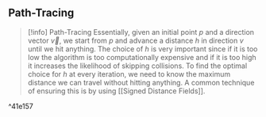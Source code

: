 ## Path-Tracing

> [!info] Path-Tracing
> Essentially, given an initial point $p$ and a direction vector $\vec v$, we start from $p$ and advance a distance $h$ in direction $v$ until we hit anything. The choice of $h$ is very important since if it is too low the algorithm is too computationally expensive and if it is too high it increases the likelihood of skipping collisions. To find the optimal choice for $h$ at every iteration, we need to know the maximum distance we can travel without hitting anything. A common technique of ensuring this is by using [[Signed Distance Fields]].

^41e157

